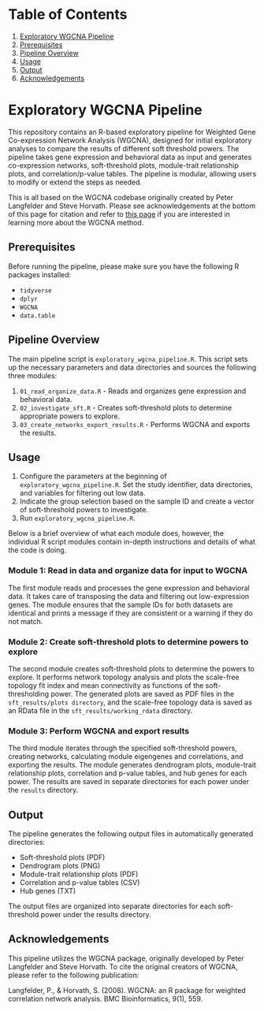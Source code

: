 # Table of Contents
1. [Exploratory WGCNA Pipeline](#exploratory-wgcna-pipeline)
2. [Prerequisites](#prerequisites)
3. [Pipeline Overview](#pipeline-overview)
4. [Usage](#usage)
5. [Output](#output)
6. [Acknowledgements](#acknowledgements)

# Exploratory WGCNA Pipeline <a name="exploratory-wgcna-pipeline"></a>
This repository contains an R-based exploratory pipeline for Weighted Gene Co-expression Network Analysis (WGCNA), designed for initial exploratory analyses to compare the results of different soft threshold powers. The pipeline takes gene expression and behavioral data as input and generates co-expression networks, soft-threshold plots, module-trait relationship plots, and correlation/p-value tables. The pipeline is modular, allowing users to modify or extend the steps as needed.

This is all based on the WGCNA codebase originally created by Peter Langfelder and Steve Horvath. Please see acknowledgements at the bottom of this page for citation and refer to [this page](https://horvath.genetics.ucla.edu/html/CoexpressionNetwork/Rpackages/WGCNA/) if you are interested in learning more about the WGCNA method.

## Prerequisites <a name="prerequisites"></a>
Before running the pipeline, please make sure you have the following R packages installed:

* `tidyverse`
* `dplyr`
* `WGCNA`
* `data.table`

## Pipeline Overview <a name="pipeline-overview"></a>
The main pipeline script is `exploratory_wgcna_pipeline.R`. This script sets up the necessary parameters and data directories and sources the following three modules:

1. `01_read_organize_data.R` - Reads and organizes gene expression and behavioral data.
2. `02_investigate_sft.R` - Creates soft-threshold plots to determine appropriate powers to explore.
3. `03_create_networks_export_results.R` - Performs WGCNA and exports the results.

## Usage <a name="usage"></a>
1. Configure the parameters at the beginning of `exploratory_wgcna_pipeline.R`. Set the study identifier, data directories, and variables for filtering out low data.
2. Indicate the group selection based on the sample ID and create a vector of soft-threshold powers to investigate.
3. Run `exploratory_wgcna_pipeline.R`.

Below is a brief overview of what each module does, however, the individual R script modules contain in-depth instructions and details of what the code is doing.

### Module 1: Read in data and organize data for input to WGCNA
The first module reads and processes the gene expression and behavioral data. It takes care of transposing the data and filtering out low-expression genes. The module ensures that the sample IDs for both datasets are identical and prints a message if they are consistent or a warning if they do not match.

### Module 2: Create soft-threshold plots to determine powers to explore
The second module creates soft-threshold plots to determine the powers to explore. It performs network topology analysis and plots the scale-free topology fit index and mean connectivity as functions of the soft-thresholding power. The generated plots are saved as PDF files in the `sft_results/plots directory`, and the scale-free topology data is saved as an RData file in the `sft_results/working_rdata` directory.

### Module 3: Perform WGCNA and export results
The third module iterates through the specified soft-threshold powers, creating networks, calculating module eigengenes and correlations, and exporting the results. The module generates dendrogram plots, module-trait relationship plots, correlation and p-value tables, and hub genes for each power. The results are saved in separate directories for each power under the `results` directory.

## Output <a name="output"></a>
The pipeline generates the following output files in automatically generated directories:

* Soft-threshold plots (PDF)
* Dendrogram plots (PNG)
* Module-trait relationship plots (PDF)
* Correlation and p-value tables (CSV)
* Hub genes (TXT)

The output files are organized into separate directories for each soft-threshold power under the results directory.

## Acknowledgements <a name = "acknowledgements"></a>
This pipeline utilizes the WGCNA package, originally developed by Peter Langfelder and Steve Horvath. To cite the original creators of WGCNA, please refer to the following publication:

Langfelder, P., & Horvath, S. (2008). WGCNA: an R package for weighted correlation network analysis. BMC Bioinformatics, 9(1), 559.

